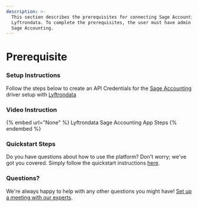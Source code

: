 ```yaml
---
description: >-
  This section describes the prerequisites for connecting Sage Accounting to
  Lyftrondata. To complete the prerequisites, the user must have admin access to
  Sage Accounting.
---
```


# Prerequisite

<mark style="color:blue;"></mark>

### Setup Instructions

Follow the steps below to create an API Credentials for the [Sage Accounting](None) driver setup with [Lyftrondata](https://www.lyftrondata.com)

### Video Instruction

{% embed url="None" %}
Lyftrondata Sage Accounting App Steps
{% endembed %}

### Quickstart Steps

Do you have questions about how to use the platform? Don't worry; we've got you covered. Simply follow the quickstart instructions [here](README.md).

### Questions? <a href="#questions" id="questions"></a>

We're always happy to help with any other questions you might have! [Set up a meeting with our experts](https://www.lyftrondata.com/book-a-meeting/).

